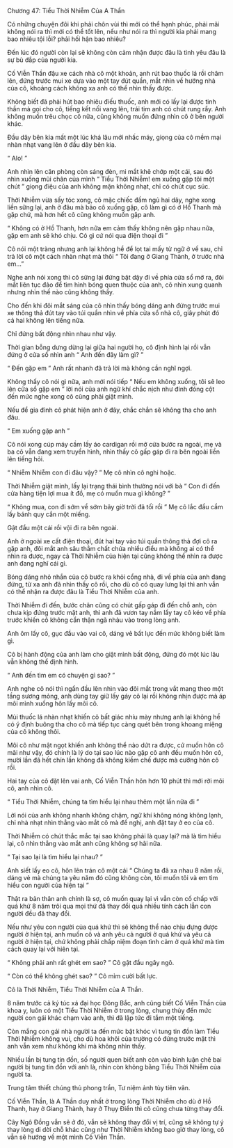 




Chương 47: Tiểu Thời Nhiễm Của A Thần


Có những chuyện đôi khi phải chôn vùi thì mới có thể hạnh phúc, phải mãi không nói ra thì mới có thể tốt lên, nếu như nói ra thì người kia phải mang bao nhiêu tội lỗi? phải hối hận bao nhiêu?

Đến lúc đó người còn lại sẽ không còn cảm nhận được đâu là tình yêu đâu là sự bù đắp của người kia.

Cố Viễn Thần đậu xe cách nhà cô một khoản, anh rút bao thuốc lá rồi châm lên, đứng trước mui xe dựa vào một tay đút quần, mắt nhìn về hướng nhà của cô, khoảng cách không xa anh có thể nhìn thấy được.

Không biết đã phải hút bao nhiêu điếu thuốc, anh mới có lấy lại được tinh thần mà gọi cho cô, tiếng kết nối vang lên, trái tim anh có chút rung rẩy. Anh không muốn trêu chọc cô nữa, cũng không muốn đứng nhìn cô ở bên người khác.

Đầu dây bên kia mất một lúc khá lâu mới nhấc máy, giọng của cô mềm mại nhàn nhạt vang lên ở đầu dây bên kia.

“ Alo! ”

Anh nhìn lên căn phòng còn sáng đèn, mi mắt khẽ chớp một cái, sau đó nhìn xuống mũi chân của mình “ Tiểu Thời Nhiễm! em xuống gặp tôi một chút ” giọng điệu của anh không mặn không nhạt, chỉ có chút cục súc.

Thời Nhiễm vừa sấy tóc xong, cô mặc chiếc đầm ngủ hai dây, nghe xong liền sững lại, anh ở đâu mà bảo cô xuống gặp, cô làm gì có ở Hồ Thanh mà gặp chứ, mà hơn hết cô cũng không muốn gặp anh.

“ Không có ở Hồ Thanh, hơn nữa em cảm thấy không nên gặp nhau nữa, gặp em anh sẽ khó chịu. Có gì cứ nói qua điện thoại đi ”

Cô nói một tràng nhưng anh lại không hề để lọt tai mấy từ ngữ ở vế sau, chỉ trả lời cô một cách nhàn nhạt mà thôi “ Tôi đang ở Giang Thành, ở trước nhà em...”



Nghe anh nói xong thì cô sững lại đứng bật dậy đi về phía cửa sổ mở ra, đôi mắt liên tục đảo để tìm hình bóng quen thuộc của anh, cô nhìn xung quanh nhưng nhìn thế nào cũng không thấy.

Cho đến khi đôi mắt sáng của cô nhìn thấy bóng dáng anh đứng trước mui xe thông thả đút tay vào túi quần nhìn về phía cửa sổ nhà cô, giây phút đó cả hai không lên tiếng nữa.

Chỉ đứng bất động nhìn nhau như vậy.

Thời gian bỗng dưng dừng lại giữa hai người họ, cô định hình lại rồi vẫn đứng ở cửa sổ nhìn anh “ Anh đến đây làm gì? ”

“ Đến gặp em ” Anh rất nhanh đã trả lời mà không cần nghĩ ngợi.

Không thấy cô nói gì nữa, anh mới nói tiếp “ Nếu em không xuống, tôi sẽ leo lên cửa sổ gặp em ” lời nói của anh ngữ khí chắc nịch như đinh đóng cột đến mức nghe xong cô cũng phải giật mình.

Nếu để gia đình cô phát hiện anh ở đây, chắc chắn sẽ không tha cho anh đâu.

“ Em xuống gặp anh ”

Cô nói xong cúp máy cầm lấy áo cardigan rồi mở cửa bước ra ngoài, mẹ và ba cô vẫn đang xem truyền hình, nhìn thấy cô gấp gáp đi ra bên ngoài liền lên tiếng hỏi.

“ Nhiễm Nhiễm con đi đâu vậy? ” Mẹ cô nhìn cô nghi hoặc.

Thời Nhiễm giật mình, lấy lại trạng thái bình thường nói với bà “ Con đi đến cửa hàng tiện lợi mua ít đồ, mẹ có muốn mua gì không? ”

“ Không mua, con đi sớm về sớm bây giờ trời đã tối rồi ” Mẹ cô lắc đầu cầm lấy bánh quy cắn một miếng.

Gật đầu một cái rồi vội đi ra bên ngoài.

Anh ở ngoài xe cất điện thoại, đút hai tay vào túi quần thông thả đợi cô ra gặp anh, đôi mắt anh sâu thẳm chất chứa nhiều điều mà không ai có thể nhìn ra được, ngay cả Thời Nhiễm của hiện tại cũng không thể nhìn ra được anh đang nghĩ cái gì.

Bóng dáng nhỏ nhắn của cô bước ra khỏi cổng nhà, đi về phía của anh đang đứng, từ xa anh đã nhìn thấy cô rồi, cho dù cô có quay lưng lại thì anh vẫn có thể nhận ra được đâu là Tiểu Thời Nhiễm của anh.



Thời Nhiễm đi đến, bước chân cũng có chút gấp gáp đi đến chỗ anh, còn chưa kịp đứng trước mặt anh, thì anh đã vươn tay nắm lấy tay cô kéo về phía trước khiến cô không cẩn thận ngã nhàu vào trong lòng anh.

Anh ôm lấy cô, gục đầu vào vai cô, dáng vẻ bất lực đến mức không biết làm gì.

Cô bị hành động của anh làm cho giật mình bất động, đứng đó một lúc lâu vẫn không thể định hình.

“ Anh đến tìm em có chuyện gì sao? ”

Anh nghe cô nói thì ngẩn đầu lên nhìn vào đôi mắt trong vắt mang theo một tầng sương mỏng, anh dùng tay giữ lấy gáy cô lại rồi không nhịn được mà áp môi mình xuống hôn lấy môi cô.

Mùi thuốc lá nhàn nhạt khiến cô bất giác nhíu mày nhưng anh lại không hề có ý định buông tha cho cô mà tiếp tục càng quét bên trong khoang miệng của cô không thôi.

Môi cô như mật ngọt khiến anh không thể nào dứt ra được, cứ muốn hôn cô mãi như vậy, đó chính là lý do tại sao lúc nào gặp cô anh đều muốn hôn cô, mười lần đã hết chín lần không đã không kiềm chế được mà cưỡng hôn cô rồi.

Hai tay của cô đặt lên vai anh, Cố Viễn Thần hôn hơn 10 phút thì mới rời môi cô, anh nhìn cô.

“ Tiểu Thời Nhiễm, chúng ta tìm hiểu lại nhau thêm một lần nữa đi ”

Lời nói của anh không nhanh không chậm, ngữ khí không nóng không lạnh, chỉ nhà nhạt nhìn thẳng vào mắt cô mà đề nghị, anh đặt tay ở eo của cô.

Thời Nhiễm có chút thắc mắc tại sao không phải là quay lại? mà là tìm hiểu lại, cô nhìn thẳng vào mắt anh cũng không sợ hãi nữa.

“ Tại sao lại là tìm hiểu lại nhau? ”

Anh siết lấy eo cô, hôn lên trán cô một cái “ Chúng ta đã xa nhau 8 năm rồi, dáng vẻ mà chúng ta yêu năm đó cũng không còn, tôi muốn tôi và em tìm hiểu con người của hiện tại ”

Thật ra bản thân anh chính là sợ, cô muốn quay lại vì vẫn còn cố chấp với quá khứ 8 năm trôi qua mọi thứ đã thay đổi quá nhiều tính cách lẫn con người đều đã thay đổi.



Nếu như yêu con người của quá khứ thì sẽ không thể nào chịu đựng được người ở hiện tại, anh muốn cô và anh yêu cả người ở quá khứ và yêu cả người ở hiện tại, chứ không phải chấp niệm đoạn tình cảm ở quá khứ mà tìm cách quay lại với hiên tại.

“ Không phải anh rất ghét em sao? ” Cô gật đầu ngây ngô.

“ Còn có thể không ghét sao? ” Cô mỉm cười bất lực.

Cô là Thời Nhiễm, Tiểu Thời Nhiễm của A Thần.

8 năm trước cả ký túc xá đại học Đông Bắc, anh cũng biết Cố Viễn Thần của khoa y, luôn có một Tiểu Thời Nhiễm ở trong lòng, chung thủy đến mức người con gái khác chạm vào anh, thì đã lập tức đi tắm một tiếng.

Còn mắng con gái nhà người ta đến mức bật khóc vì tung tin đồn làm Tiểu Thời Nhiễm không vui, cho dù hoa khôi của trường có đứng trước mặt thì anh vẫn xem như không khí mà không nhìn thấy.

Nhiều lần bị tung tin đồn, số người quen biết anh còn vào bình luận chê bai người bị tung tin đồn với anh là, nhìn còn không bằng Tiểu Thời Nhiễm của người ta.

Trung tâm thiết chúng thủ phong trần, Tư niệm ảnh tùy tiên vân.

Cố Viễn Thần, là A Thần duy nhất ở trong lòng Thời Nhiễm cho dù ở Hồ Thanh, hay ở Giang Thành, hay ở Thụy Điển thì cô cũng chưa từng thay đổi.

Cây Ngô Đồng vẫn sẽ ở đó, vẫn sẽ không thay đổi vị trí, cũng sẽ không tự ý thay lòng di dời chỗ khác cũng như Thời Nhiễm không bao giờ thay lòng, cô vẫn sẽ hướng về một mình Cố Viễn Thần.




